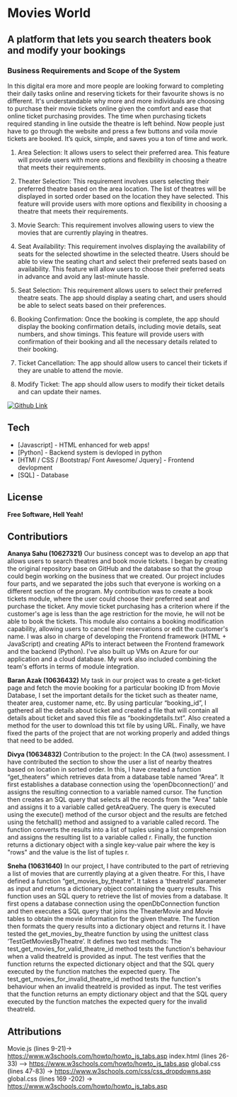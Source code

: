 # Movies World
## A platform that lets  you search theaters book and modify your bookings
### Business Requirements  and Scope of the System

In this digital era more and more people are looking forward to completing their daily tasks online and reserving tickets for their favourite shows is no different. It's understandable why more and more individuals are choosing to purchase their movie tickets online given the comfort and ease that online ticket purchasing provides.
The time when purchasing tickets required standing in line outside the theatre is left behind. Now people just have to go through the website and press a few buttons and voila movie tickets are booked. It’s quick, simple, and saves you a ton of time and work.

1)	Area Selection: It allows users to select their preferred area. This feature will provide users with more options and flexibility in choosing a theatre that meets their requirements.

2)	Theater Selection: This requirement involves users selecting their preferred theatre based on the area location. The list of theatres will be displayed in sorted order based on the location they have selected. This feature will provide users with more options and flexibility in choosing a theatre that meets their requirements.

3)	Movie Search: This requirement involves allowing users to view the movies that are currently playing in theatres. 

4)	Seat Availability: This requirement involves displaying the availability of seats for the selected showtime in the selected theatre. Users should be able to view the seating chart and select their preferred seats based on availability. This feature will allow users to choose their preferred seats in advance and avoid any last-minute hassle.

5)	Seat Selection: This requirement allows users to select their preferred theatre seats. The app should display a seating chart, and users should be able to select seats based on their preferences.
6)	Booking Confirmation: Once the booking is complete, the app should display the booking confirmation details, including movie details, seat numbers, and show timings. This feature will provide users with confirmation of their booking and all the necessary details related to their booking.
7)	Ticket Cancellation: The app should allow users to cancel their tickets if they are unable to attend the movie. 

8)	Modify Ticket: The app should allow users to modify their ticket details and can update their names.


[![Github Link](https://github.com/AnanyaSahu/Movies-world)](https://github.com/AnanyaSahu/Movies-world)


## Tech

- [Javascript] - HTML enhanced for web apps!
- [Python] - Backend system is devloped in python
- [HTMl / CSS / Bootstrap/ Font Awesome/ Jquery] - Frontend devlopment
- [SQL] - Database  

## License
**Free Software, Hell Yeah!**

## Contributiors
**Ananya Sahu (10627321)**
Our business concept was to develop an app that allows users to search theatres and book movie tickets. I began by creating the original repository base on GitHub and the database so that the group could begin working on the business that we created. Our project includes four parts, and we separated the jobs such that everyone is working on a different section of the program. 
My contribution was to create a book tickets module, where the user could choose their preferred seat and purchase the ticket. Any movie ticket purchasing has a criterion where if the customer's age is less than the age restriction for the movie, he will not be able to book the tickets. This module also contains a booking modification capability, allowing users to cancel their reservations or edit the customer's name.
I was also in charge of developing the Frontend framework (HTML + JavaScript) and creating APIs to interact between the Frontend framework and the backend (Python). I've also built up VMs on Azure for our application and a cloud database. My work also included combining the team's efforts in terms of module integration.

**Baran Azak (10636432)**
My task in our project was to create a get-ticket page and fetch the movie booking for a particular booking ID from Movie Database, I set the important details for the ticket such as theater name, theater area, customer name, etc. By using particular “booking_id”, I gathered all the details about ticket and created a file that will contain all details about ticket and saved this file as “bookingdetails.txt”. Also created a method for the user to download this txt file by using URL. Finally, we have fixed the parts of the project that are not working properly and added things that need to be added.

**Divya (10634832)**
Contribution to the project: In the CA (two) assessment. I have contributed the section to show the user a list of nearby theatres based on location in sorted order. In this, I have created a function “get_theaters” which retrieves data from a database table named “Area”. It first establishes a database connection using the ‘openDbconnection()’ and assigns the resulting connection to a variable named cursor.
The function then creates an SQL query that selects all the records from the "Area" table and assigns it to a variable called getAreaQuery. The query is executed using the execute() method of the cursor object and the results are fetched using the fetchall() method and assigned to a variable called record.
The function converts the results into a list of tuples using a list comprehension and assigns the resulting list to a variable called r. Finally, the function returns a dictionary object with a single key-value pair where the key is "rows" and the value is the list of tuples r.

**Sneha (10631640)**
In our project, I have contributed to the part of retrieving a list of movies that are currently playing at a given theatre. For this, I have defined a function “get_movies_by_theatre”. It takes a ‘theatreId’ parameter as input and returns a dictionary object containing the query results. This function uses an SQL query to retrieve the list of movies from a database. It first opens a database connection using the openDbConnection function and then executes a SQL query that joins the TheaterMovie and Movie tables to obtain the movie information for the given theatre. The function then formats the query results into a dictionary object and returns it. I have tested the get_movies_by_theatre function by using the unittest class ‘TestGetMoviesByTheatre’. It defines two test methods: The test_get_movies_for_valid_theatre_id method tests the function's behaviour when a valid theatreId is provided as input. The test verifies that the function returns the expected dictionary object and that the SQL query executed by the function matches the expected query. The test_get_movies_for_invalid_theatre_id method tests the function's behaviour when an invalid theatreId is provided as input. The test verifies that the function returns an empty dictionary object and that the SQL query executed by the function matches the expected query for the invalid theatreId.


## Attributions 

Movie.js (lines 9-21)-> https://www.w3schools.com/howto/howto_js_tabs.asp 
index.html (lines 26-33) –>  https://www.w3schools.com/howto/howto_js_tabs.asp 
global.css (lines 47-83) -> https://www.w3schools.com/css/css_dropdowns.asp
global.css (lines 169 -202) -> https://www.w3schools.com/howto/howto_js_tabs.asp


